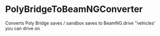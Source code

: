 # PolyBridgeToBeamNGConverter
Converts Poly Bridge saves / sandbox saves to BeamNG.drive "vehicles' you can drive on
